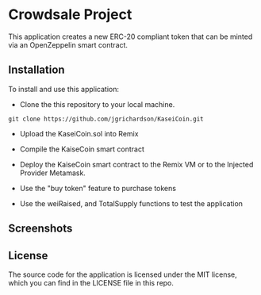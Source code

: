 # Crowdsale Project

This application creates a new ERC-20 compliant token that can be minted via an OpenZeppelin smart contract.

## Installation

To install and use this application:

- Clone the this repository to your local machine.

```
git clone https://github.com/jgrichardson/KaseiCoin.git
```

- Upload the KaseiCoin.sol into Remix

- Compile the KaiseCoin smart contract

- Deploy the KaiseCoin smart contract to the Remix VM or to the Injected Provider Metamask.

- Use the "buy token" feature to purchase tokens

- Use the weiRaised, and TotalSupply functions to test the application

## Screenshots



## License

The source code for the application is licensed under the MIT license, which you can find in the LICENSE file in this repo.
